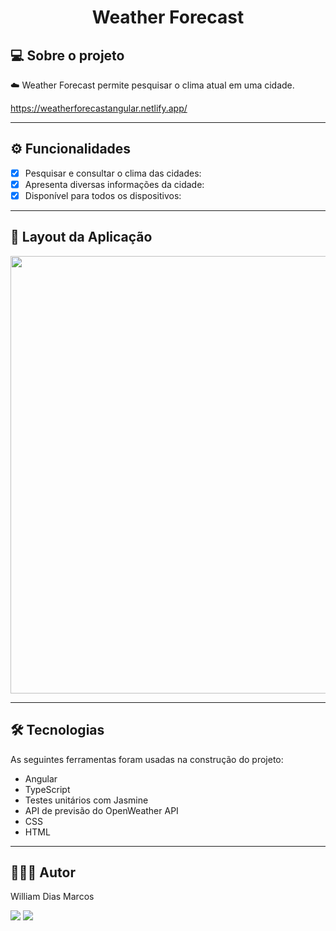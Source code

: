 <h1 align="center"> Weather Forecast </h1>

## 💻 Sobre o projeto

☁️ Weather Forecast permite pesquisar o clima atual em uma cidade.

https://weatherforecastangular.netlify.app/

---

## ⚙️ Funcionalidades

- [x] Pesquisar e consultar o clima das cidades:
- [x] Apresenta diversas informações da cidade:
- [x] Disponível para todos os dispositivos:

---

## 📱 Layout da Aplicação

 <p text  align="center">
<img img width= "700" src= "https://github.com/William-Dias-Marcos/Weather_Forecast/blob/main/to_readme/clima.png"> 
</p>

---

## 🛠 Tecnologias

As seguintes ferramentas foram usadas na construção do projeto:

- Angular
- TypeScript
- Testes unitários com Jasmine
- API de previsão do OpenWeather API
- CSS
- HTML

---

## 👨🏼‍💻 Autor

William Dias Marcos

 <a href = "mailto:william.diasmarcos@gmail.com"><img src="https://img.shields.io/badge/-Gmail-%23333?style=for-the-badge&logo=gmail&logoColor=white"        target="_blank"></a>
 <a href="https://www.linkedin.com/in/william-dias-marcos-25981a192" target="_blank"><img src="https://img.shields.io/badge/-LinkedIn-%230077B5?style=for-the-badge&logo=linkedin&logoColor=white" target="_blank"></a>
